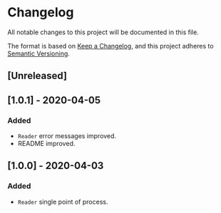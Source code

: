 # Changelog
All notable changes to this project will be documented in this file.

The format is based on [Keep a Changelog](https://keepachangelog.com/en/1.0.0/),
and this project adheres to [Semantic Versioning](https://semver.org/spec/v2.0.0.html).

## [Unreleased]

## [1.0.1] - 2020-04-05
### Added
- `Reader` error messages improved.
- README improved.

## [1.0.0] - 2020-04-03
### Added
- `Reader` single point of process.
